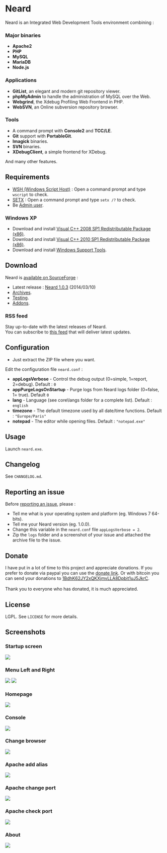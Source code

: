 # Neard

Neard is an Integrated Web Development Tools environment combining :

### Major binaries

* **Apache2**
* **PHP**
* **MySQL**
* **MariaDB**
* **Node.js**

### Applications

* **GitList**, an elegant and modern git repository viewer.
* **phpMyAdmin** to handle the administration of MySQL over the Web.
* **Webgrind**, the Xdebug Profiling Web Frontend in PHP.
* **WebSVN**, an Online subversion repository browser.

### Tools

* A command prompt with **Console2** and **TCC/LE**.
* **Git** support with **PortableGit**.
* **Imagick** binaries.
* **SVN** binaries.
* **XDebugClient**, a simple frontend for XDebug.

And many other features.

## Requirements

* [WSH (Windows Script Host)](http://support.microsoft.com/kb/232211) : Open a command prompt and type ``wscript`` to check.
* [SETX](http://technet.microsoft.com/en-us/library/cc755104.aspx) : Open a command prompt and type ``setx /?`` to check.
* Be [Admin user](http://windows.microsoft.com/en-US/windows7/How-do-I-log-on-as-an-administrator).

### Windows XP

* Download and install [Visual C++ 2008 SP1 Redistributable Package (x86)](http://www.microsoft.com/en-us/download/details.aspx?id=5582).
* Download and install [Visual C++ 2010 SP1 Redistributable Package (x86)](https://www.microsoft.com/en-us/download/details.aspx?id=8328).
* Download and install [Windows Support Tools](http://www.microsoft.com/en-us/download/details.aspx?id=18546).

## Download

Neard is [available on SourceForge](https://sourceforge.net/projects/neard/) :

* Latest release : [Neard 1.0.3](https://sourceforge.net/projects/neard/files/Releases/1.0.3/neard-1.0.3.zip/download) (2014/03/10)
* [Archives](https://sourceforge.net/projects/neard/files/Releases/).
* [Testing](https://sourceforge.net/projects/neard/files/Testing/).
* [Addons](https://sourceforge.net/projects/neard/files/Addons/).

### RSS feed

Stay up-to-date with the latest releases of Neard.<br />
You can subscribe to [this feed](https://sourceforge.net/api/file/index/project-id/2115941/path/Releases/mtime/desc/rss) that will deliver latest updates. 

## Configuration

* Just extract the ZIP file where you want.

Edit the configuration file ``neard.conf`` :
* **appLogsVerbose** - Control the debug output (0=simple, 1=report, 2=debug). Default : ``0``
* **appPurgeLogsOnStartup** - Purge logs from Neard logs folder (0=false, 1= true). Default ``0``
* **lang** - Language (see core\langs folder for a complete list). Default : ``english``
* **timezone** - The default timezone used by all date/time functions. Default : ``"Europe/Paris"``
* **notepad** - The editor while opening files. Default : ``"notepad.exe"``

## Usage

Launch ``neard.exe``.

## Changelog

See ``CHANGELOG.md``.

## Reporting an issue

Before [reporting an issue](https://github.com/crazy-max/neard/issues), please :
* Tell me what is your operating system and platform (eg. Windows 7 64-bits).
* Tell me your Neard version (eg. 1.0.0).
* Change this variable in the ``neard.conf`` file ``appLogsVerbose = 2``.
* Zip the ``logs`` folder and a screenshot of your issue and attached the archive file to the issue.

## Donate

I have put in a lot of time to this project and appreciate donations.
If you prefer to donate via paypal you can use the [donate link](https://www.paypal.com/cgi-bin/webscr?cmd=_donations&business=4H86AJZ6M865A&item_name=Neard&no_note=0&cn=Message%20%3a&no_shipping=1&rm=1&return=https%3A%2F%2Fgithub.com%2Fcrazy-max%2Fneard&cancel_return=https%3A%2F%2Fgithub.com%2Fcrazy-max%2Fneard&bn=PP%2dDonationsBF%3abtn_donate_LG%2egif%3aNonHosted).
Or with bitcoin you can send your donations to [1BdhK62JY2xQKXjmvLLA8Dpbit1uJ5JkrC](bitcoin:1BdhK62JY2xQKXjmvLLA8Dpbit1uJ5JkrC?label=Neard%20Donations&message=Contribution%20to%20Neard).<br /><br />
Thank you to everyone who has donated, it is much appreciated.

## License

LGPL. See ``LICENSE`` for more details.

## Screenshots

### Startup screen
![](https://raw.github.com/crazy-max/neard/master/core/resources/screenshots/neard-startup.png)

### Menu Left and Right
![](https://raw.github.com/crazy-max/neard/master/core/resources/screenshots/neard-menu1.png)
![](https://raw.github.com/crazy-max/neard/master/core/resources/screenshots/neard-menu2.png)

### Homepage
![](https://raw.github.com/crazy-max/neard/master/core/resources/screenshots/neard-homepage.png)

### Console
![](https://raw.github.com/crazy-max/neard/master/core/resources/screenshots/neard-console.png)

### Change browser
![](https://raw.github.com/crazy-max/neard/master/core/resources/screenshots/neard-change-browser.png)

### Apache add alias
![](https://raw.github.com/crazy-max/neard/master/core/resources/screenshots/neard-apache-add-alias.png)

### Apache change port
![](https://raw.github.com/crazy-max/neard/master/core/resources/screenshots/neard-apache-change-port.png)

### Apache check port
![](https://raw.github.com/crazy-max/neard/master/core/resources/screenshots/neard-apache-check-port.png)

### About
![](https://raw.github.com/crazy-max/neard/master/core/resources/screenshots/neard-about.png)
